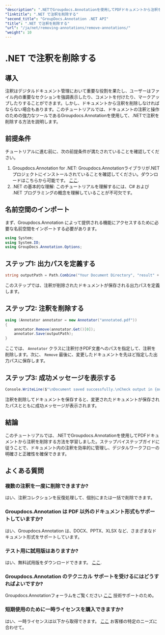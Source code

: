 ```yaml
---
"description": ".NETでGroupdocs.Annotationを使用してPDFドキュメントから注釈を削除する方法を学びましょう。デジタルドキュメント管理プロセスを簡素化します。"
"linktitle": ".NET で注釈を削除する"
"second_title": "GroupDocs.Annotation .NET API"
"title": ".NET で注釈を削除する"
"url": "/ja/net/removing-annotations/remove-annotations/"
"weight": 10
---
```


# .NET で注釈を削除する

## 導入
注釈はデジタルドキュメント管理において重要な役割を果たし、ユーザーはファイル内の重要なセクションを強調表示したり、コメントを付けたり、マークアップしたりすることができます。しかし、ドキュメントから注釈を削除しなければならない場合もあります。このチュートリアルでは、ドキュメントの注釈と操作のための強力なツールであるGroupdocs.Annotationを使用して、.NETで注釈を削除する方法を説明します。
## 前提条件
チュートリアルに進む前に、次の前提条件が満たされていることを確認してください。
1. Groupdocs.Annotation for .NET: Groupdocs.Annotationライブラリが.NETプロジェクトにインストールされていることを確認してください。ダウンロードはこちらから可能です。 [ここ](https://releases。groupdocs.com/annotation/net/).
2. .NET の基本的な理解: このチュートリアルを理解するには、C# および .NET プログラミングの概念を理解していることが不可欠です。

## 名前空間のインポート
まず、Groupdocs.Annotation によって提供される機能にアクセスするために必要な名前空間をインポートする必要があります。
```csharp
using System;
using System.IO;
using GroupDocs.Annotation.Options;
```
## ステップ1: 出力パスを定義する
```csharp
string outputPath = Path.Combine("Your Document Directory", "result" + Path.GetExtension("input.pdf"));
```
このステップでは、注釈が削除されたドキュメントが保存される出力パスを定義します。
## ステップ2: 注釈を削除する
```csharp
using (Annotator annotator = new Annotator("annotated.pdf"))
{
    annotator.Remove(annotator.Get()[0]);
    annotator.Save(outputPath);
}
```
ここでは、 `Annotator` クラスに注釈付きPDF文書へのパスを指定して、注釈を削除します。次に、 `Remove` 最後に、変更したドキュメントを先ほど指定した出力パスに保存します。
## ステップ3: 成功メッセージを表示する
```csharp
Console.WriteLine($"\nDocument saved successfully.\nCheck output in {outputPath}.");
```
注釈を削除してドキュメントを保存すると、変更されたドキュメントが保存されたパスとともに成功メッセージが表示されます。

## 結論
このチュートリアルでは、.NETでGroupdocs.Annotationを使用してPDFドキュメントから注釈を削除する方法を学習しました。ステップバイステップガイドに従うことで、ドキュメント内の注釈を効率的に管理し、デジタルワークフローの明確さと正確性を確保できます。
## よくある質問
### 複数の注釈を一度に削除できますか?
はい、注釈コレクションを反復処理して、個別にまたは一括で削除できます。
### Groupdocs.Annotation は PDF 以外のドキュメント形式もサポートしていますか?
はい、Groupdocs.Annotation は、DOCX、PPTX、XLSX など、さまざまなドキュメント形式をサポートしています。
### テスト用に試用版はありますか?
はい、無料試用版をダウンロードできます。 [ここ](https://releases。groupdocs.com/).
### Groupdocs.Annotation のテクニカル サポートを受けるにはどうすればよいですか?
Groupdocs.Annotationフォーラムをご覧ください [ここ](https://forum.groupdocs.com/c/annotation/10) 技術サポートのため。
### 短期使用のために一時ライセンスを購入できますか?
はい、一時ライセンスは以下から取得できます。 [ここ](https://purchase.groupdocs.com/temporary-license/) お客様の特定のニーズに合わせて。